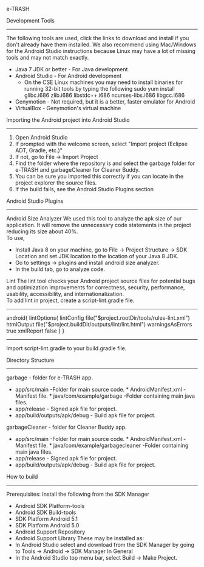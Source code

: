 ﻿e-TRASH  




















Development Tools
________________


The following tools are used, click the links to download and install if you don't already have them installed. We also recommend using Mac/Windows for the Android Studio instructions because Linux may have a lot of missing tools and may not match exactly.
* Java 7 JDK or better - For Java development
* Android Studio - For Android development
   * On the CSE Linux machines you may need to install binaries for running 32-bit tools by typing the following
sudo yum install glibc.i686 zlib.i686 libstdc++.i686 ncurses-libs.i686 libgcc.i686
* Genymotion - Not required, but it is a better, faster emulator for Android
* VirtualBox - Genymotion's virtual machine




Importing the Android project into Android Studio
________________


1. Open Android Studio
2. If prompted with the welcome screen, select "Import project (Eclipse ADT, Gradle, etc.)"
3. If not, go to File -> Import Project
4. Find the folder where the repository is and select the garbage folder for e-TRASH and garbageCleaner for Cleaner Buddy.
5. You can be sure you imported this correctly if you can locate in the project explorer the source files.
6. If the build fails, see the Android Studio Plugins section


Android Studio Plugins
________________


Android Size Analyzer
We used this tool to analyze the apk size of our application. It will remove the unnecessary code statements in the project reducing its size about 40%.  
To use, 
* Install Java 8 on your machine, go to File -> Project Structure -> SDK Location and set JDK location to the location of your Java 8 JDK. 
* Go to settings -> plugins and install android size analyzer.
* In the build tab, go to analyze code.


Lint
The lint tool checks your Android project source files for potential bugs and optimization improvements for correctness, security, performance, usability, accessibility, and internationalization.  
To add lint in project, create a script-lint.gradle file. 
________________


android{
        lintOptions{
                lintConfig file("$project.rootDir/tools/rules-lint.xml")
                htmlOutput file("$project.buildDir/outputs/lint/lint.html")
warningsAsErrors true
xmlReport false
                           }
       }
________________




Import script-lint.gradle to your build.gradle file.
















Directory Structure
________________


garbage - folder for e-TRASH app.
* app/src/main -Folder for main source code.
            * AndroidManifest.xml -Manifest file.
            * java/com/example/garbage -Folder containing main java files.
* app/release - Signed apk file for project.
* app/build/outputs/apk/debug - Build apk file for project.


garbageCleaner - folder for Cleaner Buddy app.
* app/src/main -Folder for main source code.
            * AndroidManifest.xml -Manifest file.
            * java/com/example/garbagecleaner -Folder containing main java files.
* app/release - Signed apk file for project.
* app/build/outputs/apk/debug - Build apk file for project.






How to build
________________


Prerequisites: Install the following from the SDK Manager
* Android SDK Platform-tools
* Android SDK Build-tools
* SDK Platform Android 5.1
* SDK Platform Android 5.0
* Android Support Repository
* Android Support Library
These may be installed as:
* In Android Studio select and download from the SDK Manager by going to Tools -> Android -> SDK Manager
In General
* In the Android Studio top menu bar, select Build -> Make Project.